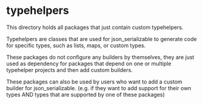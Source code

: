 # typehelpers

This directory holds all packages that just contain custom typehelpers.

Typehelpers are classes that are used for json_serializable to generate code for specific types,
such as lists, maps, or custom types.

These packages do not configure any builders by themselves, they are just used as dependency for
packages that depend on one or multiple typehelper projects and then add custom builders.

These packages can also be used by users who want to add a custom builder for json_serializable.
(e.g. if they want to add support for their own types AND types that are supported by one of these packages)
